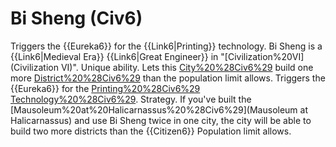 # Bi Sheng (Civ6)

Triggers the {{Eureka6}} for the {{Link6|Printing}} technology.
Bi Sheng is a {{Link6|Medieval Era}} {{Link6|Great Engineer}} in "[Civilization%20VI](Civilization VI)".
Unique ability.
Lets this [City%20%28Civ6%29](city) build one more [District%20%28Civ6%29](district) than the population limit allows.
Triggers the {{Eureka6}} for the [Printing%20%28Civ6%29](Printing) [Technology%20%28Civ6%29](technology).
Strategy.
If you've built the [Mausoleum%20at%20Halicarnassus%20%28Civ6%29](Mausoleum at Halicarnassus) and use Bi Sheng twice in one city, the city will be able to build two more districts than the {{Citizen6}} Population limit allows.